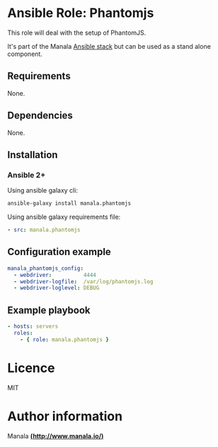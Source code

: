 # Ansible Role: Phantomjs

This role will deal with the setup of PhantomJS.

It's part of the Manala <a href="http://www.manala.io" target="_blank">Ansible stack</a> but can be used as a stand alone component.

## Requirements

None.

## Dependencies

None.

## Installation

### Ansible 2+

Using ansible galaxy cli:

```bash
ansible-galaxy install manala.phantomjs
```

Using ansible galaxy requirements file:

```yaml
- src: manala.phantomjs
```

## Configuration example

```yaml
manala_phantomjs_config:
  - webdriver:          4444
  - webdriver-logfile:  /var/log/phantomjs.log
  - webdriver-loglevel: DEBUG
```

## Example playbook

```yaml
- hosts: servers
  roles:
    - { role: manala.phantomjs }
```

# Licence

MIT

# Author information

Manala [**(http://www.manala.io/)**](http://www.manala.io)
